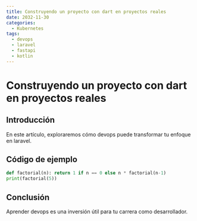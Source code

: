 ```yaml
---
title: Construyendo un proyecto con dart en proyectos reales
date: 2032-11-30
categories:
  - Kubernetes
tags:
  - devops
  - laravel
  - fastapi
  - kotlin
---
```


# Construyendo un proyecto con dart en proyectos reales

## Introducción

En este artículo, exploraremos cómo devops puede transformar tu enfoque en laravel.

## Código de ejemplo

```python
def factorial(n): return 1 if n == 0 else n * factorial(n-1)
print(factorial(5))
```

## Conclusión

Aprender devops es una inversión útil para tu carrera como desarrollador.